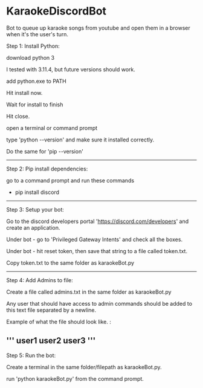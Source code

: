 # KaraokeDiscordBot
Bot to queue up karaoke songs from youtube and open them in a browser when it's the user's turn. 

Step 1: Install Python: 

download python 3

I tested with 3.11.4, but future versions should work. 

add python.exe to PATH

Hit install now. 

Wait for install to finish

Hit close. 

open a terminal or command prompt

type 'python --version' and make sure it installed correctly. 

Do the same for 'pip --version'

---------------------------------------------------------------

Step 2: Pip install dependencies:

go to a command prompt and run these commands

* pip install discord

---------------------------------------------------------------

Step 3: Setup your bot:

Go to the discord developers portal 'https://discord.com/developers' and create an application. 

Under bot - go to 'Privileged Gateway Intents' and check all the boxes. 

Under bot - hit reset token, then save that string to a file called token.txt. 

Copy token.txt to the same folder as karaokeBot.py

---------------------------------------------------------------

Step 4: Add Admins to file:

Create a file called admins.txt in the same folder as karaokeBot.py

Any user that should have access to admin commands should be added to this text file separated by a newline.

Example of what the file should look like. : 

'''
user1
user2
user3
'''
---------------------------------------------------------------

Step 5: Run the bot:

Create a terminal in the same folder/filepath as karaokeBot.py. 

run 'python karaokeBot.py' from the command prompt. 
